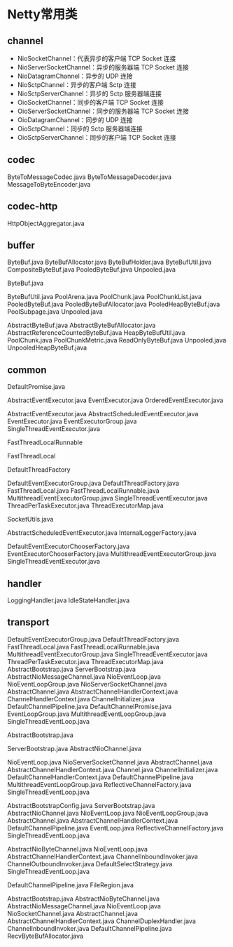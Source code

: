 # Netty常用类

## channel

- NioSocketChannel：代表异步的客户端 TCP Socket 连接
-  NioServerSocketChannel：异步的服务器端 TCP Socket 连接
-  NioDatagramChannel：异步的 UDP 连接
-  NioSctpChannel：异步的客户端 Sctp 连接
-  NioSctpServerChannel：异步的 Sctp 服务器端连接
-  OioSocketChannel：同步的客户端 TCP Socket 连接
-  OioServerSocketChannel：同步的服务器端 TCP Socket 连接
-  OioDatagramChannel：同步的 UDP 连接
-  OioSctpChannel：同步的 Sctp 服务器端连接
-  OioSctpServerChannel：同步的客户端 TCP Socket 连接

## codec

ByteToMessageCodec.java
ByteToMessageDecoder.java
MessageToByteEncoder.java

## codec-http

HttpObjectAggregator.java



##  buffer

ByteBuf.java
ByteBufAllocator.java
ByteBufHolder.java
ByteBufUtil.java
CompositeByteBuf.java
PooledByteBuf.java
Unpooled.java

ByteBuf.java

ByteBufUtil.java
PoolArena.java
PoolChunk.java
PoolChunkList.java
PooledByteBuf.java
PooledByteBufAllocator.java
PooledHeapByteBuf.java
PoolSubpage.java
Unpooled.java

AbstractByteBuf.java
AbstractByteBufAllocator.java
AbstractReferenceCountedByteBuf.java
HeapByteBufUtil.java
PoolChunk.java
PoolChunkMetric.java
ReadOnlyByteBuf.java
Unpooled.java
UnpooledHeapByteBuf.java

##  common

DefaultPromise.java

AbstractEventExecutor.java
EventExecutor.java
OrderedEventExecutor.java

AbstractEventExecutor.java
AbstractScheduledEventExecutor.java
EventExecutor.java
EventExecutorGroup.java
SingleThreadEventExecutor.java

FastThreadLocalRunnable

FastThreadLocal

 DefaultThreadFactory 

DefaultEventExecutorGroup.java
DefaultThreadFactory.java
FastThreadLocal.java
FastThreadLocalRunnable.java
MultithreadEventExecutorGroup.java
SingleThreadEventExecutor.java
ThreadPerTaskExecutor.java
ThreadExecutorMap.java

SocketUtils.java

AbstractScheduledEventExecutor.java
InternalLoggerFactory.java

DefaultEventExecutorChooserFactory.java
EventExecutorChooserFactory.java
MultithreadEventExecutorGroup.java
SingleThreadEventExecutor.java

## handler

LoggingHandler.java
IdleStateHandler.java

## transport

DefaultEventExecutorGroup.java
DefaultThreadFactory.java
FastThreadLocal.java
FastThreadLocalRunnable.java
MultithreadEventExecutorGroup.java
SingleThreadEventExecutor.java
ThreadPerTaskExecutor.java
ThreadExecutorMap.java
AbstractBootstrap.java
ServerBootstrap.java
AbstractNioMessageChannel.java
NioEventLoop.java
NioEventLoopGroup.java
NioServerSocketChannel.java
AbstractChannel.java
AbstractChannelHandlerContext.java
ChannelHandlerContext.java
ChannelInitializer.java
DefaultChannelPipeline.java
DefaultChannelPromise.java
EventLoopGroup.java
MultithreadEventLoopGroup.java
SingleThreadEventLoop.java

AbstractBootstrap.java

ServerBootstrap.java
AbstractNioChannel.java

NioEventLoop.java
NioServerSocketChannel.java
AbstractChannel.java
AbstractChannelHandlerContext.java
Channel.java
ChannelInitializer.java
DefaultChannelHandlerContext.java
DefaultChannelPipeline.java
MultithreadEventLoopGroup.java
ReflectiveChannelFactory.java
SingleThreadEventLoop.java

AbstractBootstrapConfig.java
ServerBootstrap.java
AbstractNioChannel.java
NioEventLoop.java
NioEventLoopGroup.java
AbstractChannel.java
AbstractChannelHandlerContext.java
DefaultChannelPipeline.java
EventLoop.java
ReflectiveChannelFactory.java
SingleThreadEventLoop.java

AbstractNioByteChannel.java
NioEventLoop.java
AbstractChannelHandlerContext.java
ChannelInboundInvoker.java
ChannelOutboundInvoker.java
DefaultSelectStrategy.java
SingleThreadEventLoop.java

DefaultChannelPipeline.java
FileRegion.java

AbstractBootstrap.java
AbstractNioByteChannel.java
AbstractNioMessageChannel.java
NioEventLoop.java
NioSocketChannel.java
AbstractChannel.java
AbstractChannelHandlerContext.java
ChannelDuplexHandler.java
ChannelInboundInvoker.java
DefaultChannelPipeline.java
RecvByteBufAllocator.java